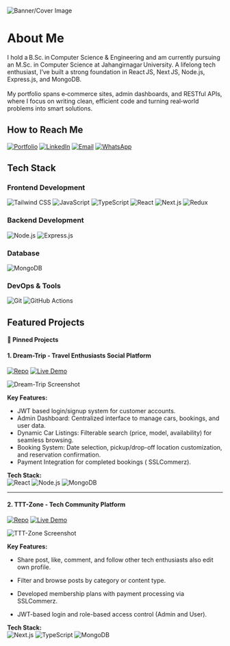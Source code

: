 

![Banner/Cover Image](https://res.cloudinary.com/dcrui4h7s/image/upload/v1751429207/cover-image_cug3tv.jpg) 
# About Me
I hold a B.Sc. in Computer Science & Engineering and am currently pursuing an M.Sc. in Computer Science at Jahangirnagar University. A lifelong tech enthusiast, I’ve built a strong foundation in React JS, Next JS, Node.js, Express.js, and MongoDB.<br><br>My portfolio spans e‑commerce sites, admin dashboards, and RESTful APIs, where I focus on writing clean, efficient code and turning real‑world problems into smart solutions.


## How to Reach Me
[![Portfolio](https://img.shields.io/badge/Portfolio-View_My_Work-%23000000?style=for-the-badge&logo=google-chrome&logoColor=white)](https://shouravpaul.vercel.app/)
[![LinkedIn](https://img.shields.io/badge/LinkedIn-Shourav_Paul-%230077B5?style=for-the-badge&logo=linkedin&logoColor=white)](https://www.linkedin.com/in/shouravpaul01) [![Email](https://img.shields.io/badge/Email-shourav.paul01@gmail.com-%23D14836?style=for-the-badge&logo=gmail&logoColor=white)](mailto:shourav.paul01@gmail.com)
[![WhatsApp](https://img.shields.io/badge/WhatsApp-Chat-%2325D366?style=for-the-badge&logo=whatsapp&logoColor=white)](https://wa.me/yournumber)

## Tech Stack

### Frontend Development
![Tailwind CSS](https://img.shields.io/badge/Tailwind_CSS-38B2AC?style=for-the-badge&logo=tailwind-css&logoColor=white)
![JavaScript](https://img.shields.io/badge/JavaScript-F7DF1E?style=for-the-badge&logo=javascript&logoColor=black)
![TypeScript](https://img.shields.io/badge/TypeScript-007ACC?style=for-the-badge&logo=typescript&logoColor=white)
![React](https://img.shields.io/badge/React-20232A?style=for-the-badge&logo=react&logoColor=61DAFB)
![Next.js](https://img.shields.io/badge/Next.js-000000?style=for-the-badge&logo=nextdotjs&logoColor=white)
![Redux](https://img.shields.io/badge/Redux-593D88?style=for-the-badge&logo=redux&logoColor=white)


### Backend Development
![Node.js](https://img.shields.io/badge/Node.js-339933?style=for-the-badge&logo=nodedotjs&logoColor=white)
![Express.js](https://img.shields.io/badge/Express.js-000000?style=for-the-badge&logo=express&logoColor=white)


### Database
![MongoDB](https://img.shields.io/badge/MongoDB-47A248?style=for-the-badge&logo=mongodb&logoColor=white)


### DevOps & Tools

![Git](https://img.shields.io/badge/Git-F05032?style=for-the-badge&logo=git&logoColor=white)
![GitHub Actions](https://img.shields.io/badge/GitHub_Actions-2088FF?style=for-the-badge&logo=github-actions&logoColor=white)



## Featured Projects

#### 📌 Pinned Projects

#### 1. Dream-Trip - Travel Enthusiasts Social Platform
[![Repo](https://img.shields.io/badge/GitHub-View_Repository-181717?style=for-the-badge&logo=github)](https://github.com/shouravpaul01/dreams-trip-car-rental-reservation-system) 
[![Live Demo](https://img.shields.io/badge/Live_Demo-View_Online-FF7139?style=for-the-badge&logo=vercel&logoColor=white)](https://dreamstrip.vercel.app/)

![Dream-Trip Screenshot](https://res.cloudinary.com/dcrui4h7s/image/upload/v1751436657/projects-screenshot/Dreams-Trip_jolhne.png)

**Key Features:**
- JWT based login/signup system for customer accounts.
- Admin Dashboard: Centralized interface to manage cars, bookings, and user data.
- Dynamic Car Listings: Filterable search (price, model, availability) for seamless browsing.
- Booking System: Date selection, pickup/drop-off location customization, and reservation confirmation.
- Payment Integration for completed bookings ( SSLCommerz).


**Tech Stack:**  
![React](https://img.shields.io/badge/React-20232A?logo=react&logoColor=61DAFB)
![Node.js](https://img.shields.io/badge/Node.js-339933?logo=nodedotjs&logoColor=white)
![MongoDB](https://img.shields.io/badge/MongoDB-47A248?logo=mongodb&logoColor=white)

---

#### 2. TTT-Zone - Tech Community Platform
[![Repo](https://img.shields.io/badge/GitHub-View_Repository-181717?style=for-the-badge&logo=github)](https://github.com/shouravpaul01/tech-trips-tricks-client)
[![Live Demo](https://img.shields.io/badge/Live_Demo-View_Online-FF7139?style=for-the-badge&logo=vercel&logoColor=white)](https://tech-trips-tricks-zone.vercel.app/)

![TTT-Zone Screenshot](https://res.cloudinary.com/dcrui4h7s/image/upload/v1751436656/projects-screenshot/TTT-Zone_h3ksfn.png)

**Key Features:**
- Share post, like, comment, and follow other tech enthusiasts also edit own profile.

- Filter and browse posts by category or content type.
- Developed membership plans with payment processing via SSLCommerz.
- JWT-based login and role-based access control (Admin and User).


**Tech Stack:**  
![Next.js](https://img.shields.io/badge/Next.js-000000?logo=nextdotjs&logoColor=white)
![TypeScript](https://img.shields.io/badge/TypeScript-3178C6?logo=typescript&logoColor=white)
![MongoDB](https://img.shields.io/badge/MongoDB-47A248?logo=mongodb&logoColor=white)

